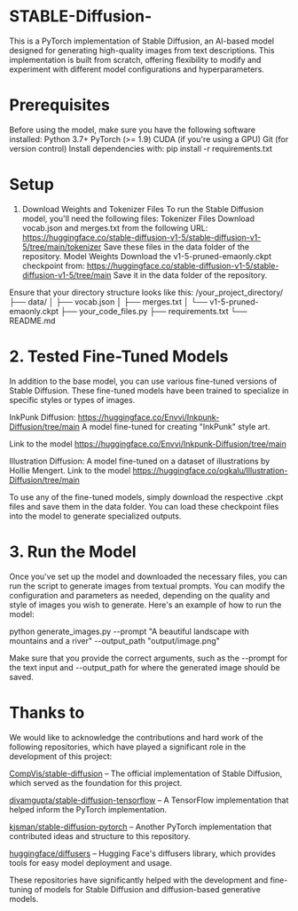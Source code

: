 # STABLE-Diffusion-

This is a PyTorch implementation of Stable Diffusion, an AI-based model designed for generating high-quality images from text descriptions. This implementation is built from scratch, offering flexibility to modify and experiment with different model configurations and hyperparameters.

# Prerequisites

Before using the model, make sure you have the following software installed:
Python 3.7+
PyTorch (>= 1.9)
CUDA (if you're using a GPU)
Git (for version control)
Install dependencies with:
pip install -r requirements.txt

# Setup

1. Download Weights and Tokenizer Files
To run the Stable Diffusion model, you'll need the following files:
Tokenizer Files
Download vocab.json and merges.txt from the following URL:
https://huggingface.co/stable-diffusion-v1-5/stable-diffusion-v1-5/tree/main/tokenizer
Save these files in the data folder of the repository.
Model Weights
Download the v1-5-pruned-emaonly.ckpt checkpoint from:
https://huggingface.co/stable-diffusion-v1-5/stable-diffusion-v1-5/tree/main
Save it in the data folder of the repository.

Ensure that your directory structure looks like this:
/your_project_directory/
    ├── data/
    │   ├── vocab.json
    │   ├── merges.txt
    │   └── v1-5-pruned-emaonly.ckpt
    ├── your_code_files.py
    ├── requirements.txt
    └── README.md

# 2. Tested Fine-Tuned Models

In addition to the base model, you can use various fine-tuned versions of Stable Diffusion. These fine-tuned models have been trained to specialize in specific styles or types of images.

InkPunk Diffusion: https://huggingface.co/Envvi/Inkpunk-Diffusion/tree/main
A model fine-tuned for creating "InkPunk" style art.

Link to the model  https://huggingface.co/Envvi/Inkpunk-Diffusion/tree/main

Illustration Diffusion: A model fine-tuned on a dataset of illustrations by Hollie Mengert.
Link to the model  https://huggingface.co/ogkalu/Illustration-Diffusion/tree/main

To use any of the fine-tuned models, simply download the respective .ckpt files and save them in the data folder. You can load these checkpoint files into the model to generate specialized outputs.

# 3. Run the Model
Once you've set up the model and downloaded the necessary files, you can run the script to generate images from textual prompts. You can modify the configuration and parameters as needed, depending on the quality and style of images you wish to generate.
Here's an example of how to run the model:

python generate_images.py --prompt "A beautiful landscape with mountains and a river" --output_path "output/image.png"

Make sure that you provide the correct arguments, such as the --prompt for the text input and --output_path for where the generated image should be saved.

# Thanks to 

We would like to acknowledge the contributions and hard work of the following repositories, which have played a significant role in the development of this project:

[CompVis/stable-diffusion](https://github.com/CompVis/stable-diffusion/)  – The official implementation of Stable Diffusion, which served as the foundation for this project.

[divamgupta/stable-diffusion-tensorflow](https://github.com/divamgupta/stable-diffusion-tensorflow) – A TensorFlow implementation that helped inform the PyTorch implementation.

[kjsman/stable-diffusion-pytorch](https://github.com/kjsman/stable-diffusion-pytorch) – Another PyTorch implementation that contributed ideas and structure to this repository.

[huggingface/diffusers](https://github.com/huggingface/diffusers/) – Hugging Face's diffusers library, which provides tools for easy model deployment and usage.

These repositories have significantly helped with the development and fine-tuning of models for Stable Diffusion and diffusion-based generative models.
